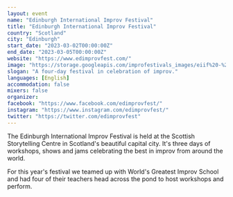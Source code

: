 ```yaml
---
layout: event
name: "Edinburgh International Improv Festival"
title: "Edinburgh International Improv Festival"
country: "Scotland"
city: "Edinburgh"
start_date: "2023-03-02T00:00:00Z"
end_date: "2023-03-05T00:00:00Z"
website: "https://www.edimprovfest.com/"
image: "https://storage.googleapis.com/improfestivals_images/eiif%20-%20Impro%20Festivals.png"
slogan: "A four-day festival in celebration of improv."
languages: [English]
accommodation: false
mixers: false
organizer: 
facebook: "https://www.facebook.com/edimprovfest/"
instagram: "https://www.instagram.com/edimprovfest/"
twitter: "https://twitter.com/edimprovfest"
---
```


The Edinburgh International Improv Festival is held at the Scottish Storytelling Centre in Scotland's beautiful capital city. It's three days of workshops, shows and jams celebrating the best in improv from around the world.

For this year's festival we teamed up with World's Greatest Improv School and had four of their teachers head across the pond to host workshops and perform. 

